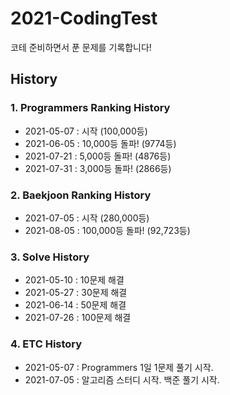 # 2021-CodingTest
코테 준비하면서 푼 문제를 기록합니다!

## History

### 1. Programmers Ranking History
- 2021-05-07 : 시작 (100,000등)
- 2021-06-05 : 10,000등 돌파! (9774등)
- 2021-07-21 : 5,000등 돌파! (4876등)
- 2021-07-31 : 3,000등 돌파! (2866등)

### 2. Baekjoon Ranking History
- 2021-07-05 : 시작 (280,000등)
- 2021-08-05 : 100,000등 돌파! (92,723등)

### 3. Solve History
- 2021-05-10 : 10문제 해결
- 2021-05-27 : 30문제 해결
- 2021-06-14 : 50문제 해결
- 2021-07-26 : 100문제 해결

### 4. ETC History
- 2021-05-07 : Programmers 1일 1문제 풀기 시작.
- 2021-07-05 : 알고리즘 스터디 시작. 백준 풀기 시작.
